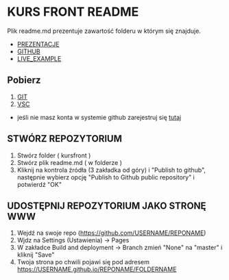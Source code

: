 # KURS FRONT README
Plik readme.md prezentuje zawartość folderu w którym się znajduje. 
- [PREZENTACJE](https://drive.google.com/drive/folders/1qBUdKe0QASz3GuSAan0FWeaM7__1p1rr?usp=sharing)
- [GITHUB](https://github.com/apietryga/kurs)
- [LIVE_EXAMPLE](https://apietryga.github.io/kurs/portfolio)

## Pobierz
  1. [GIT](https://git-scm.com/download/win) 
  2. [VSC](https://code.visualstudio.com/download)
  * jeśli nie masz konta w systemie github zarejestruj się [tutaj](https://github.com/apietryga/kurs)

## STWÓRZ REPOZYTORIUM
  1. Stwórz folder ( kursfront )
  2. Stwórz plik readme.md ( w folderze )
  3. Kliknij na kontrola źródła (3 zakładka od góry) i "Publish to github", następnie wybierz opcję "Publish to Github public repository" i potwierdź "OK"

## UDOSTĘPNIJ REPOZYTORIUM JAKO STRONĘ WWW
1. Wejdź na swoje repo (https://github.com/USERNAME/REPONAME)
2. Wjdz na Settings (Ustawienia) -> Pages
3. W zakładce Build and deployment -> Branch zmień "None" na "master" i kliknij "Save"
4. Twoja strona po chwili pojawi się pod adresem https://USERNAME.github.io/REPONAME/FOLDERNAME